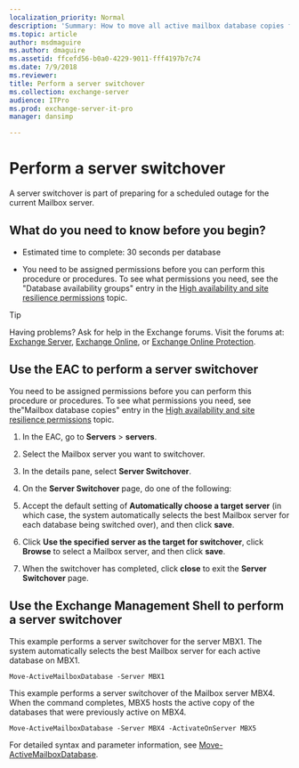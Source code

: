 ```yaml
---
localization_priority: Normal
description: 'Summary: How to move all active mailbox database copies from their current Mailbox server to one or more other Mailbox servers in an Exchange Server 2016 or Exchange Server 2019 DAG.'
ms.topic: article
author: msdmaguire
ms.author: dmaguire
ms.assetid: ffcefd56-b0a0-4229-9011-fff4197b7c74
ms.date: 7/9/2018
ms.reviewer: 
title: Perform a server switchover
ms.collection: exchange-server
audience: ITPro
ms.prod: exchange-server-it-pro
manager: dansimp

---
```


# Perform a server switchover

A server switchover is part of preparing for a scheduled outage for the current Mailbox server.

## What do you need to know before you begin?

- Estimated time to complete: 30 seconds per database

- You need to be assigned permissions before you can perform this procedure or procedures. To see what permissions you need, see the "Database availability groups" entry in the [High availability and site resilience permissions](../../permissions/feature-permissions/ha-permissions.md) topic.

> [!TIP]
> Having problems? Ask for help in the Exchange forums. Visit the forums at: [Exchange Server](https://go.microsoft.com/fwlink/p/?linkId=60612), [Exchange Online](https://go.microsoft.com/fwlink/p/?linkId=267542), or [Exchange Online Protection](https://go.microsoft.com/fwlink/p/?linkId=285351).

## Use the EAC to perform a server switchover

You need to be assigned permissions before you can perform this procedure or procedures. To see what permissions you need, see the"Mailbox database copies" entry in the [High availability and site resilience permissions](../../permissions/feature-permissions/ha-permissions.md) topic.

1. In the EAC, go to **Servers** \> **servers**.

2. Select the Mailbox server you want to switchover.

3. In the details pane, select **Server Switchover**.

4. On the **Server Switchover** page, do one of the following:

1. Accept the default setting of **Automatically choose a target server** (in which case, the system automatically selects the best Mailbox server for each database being switched over), and then click **save**.

2. Click **Use the specified server as the target for switchover**, click **Browse** to select a Mailbox server, and then click **save**.

5. When the switchover has completed, click **close** to exit the **Server Switchover** page.

## Use the Exchange Management Shell to perform a server switchover

This example performs a server switchover for the server MBX1. The system automatically selects the best Mailbox server for each active database on MBX1.

```
Move-ActiveMailboxDatabase -Server MBX1
```

This example performs a server switchover of the Mailbox server MBX4. When the command completes, MBX5 hosts the active copy of the databases that were previously active on MBX4.

```
Move-ActiveMailboxDatabase -Server MBX4 -ActivateOnServer MBX5
```

For detailed syntax and parameter information, see [Move-ActiveMailboxDatabase](http://technet.microsoft.com/library/755d1ecb-95d1-45e3-9a21-56df9f196f37.aspx).
